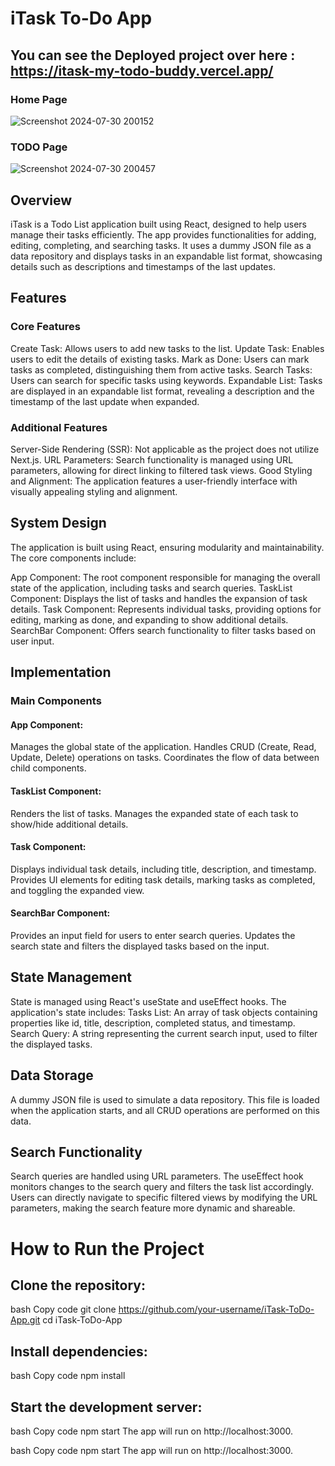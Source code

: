 # iTask To-Do App
## You can see the Deployed project over here : https://itask-my-todo-buddy.vercel.app/

### Home Page
![Screenshot 2024-07-30 200152](https://github.com/user-attachments/assets/7be9596b-0cc2-466d-b5ee-c5cc3dc2317b)

### TODO Page
![Screenshot 2024-07-30 200457](https://github.com/user-attachments/assets/18a410f3-bc6d-45fb-a53f-91328e03c145)

## Overview
iTask is a Todo List application built using React, designed to help users manage their tasks efficiently. The app provides functionalities for adding, editing, completing, and searching tasks. It uses a dummy JSON file as a data repository and displays tasks in an expandable list format, showcasing details such as descriptions and timestamps of the last updates.



## Features
### Core Features
Create Task: Allows users to add new tasks to the list.
Update Task: Enables users to edit the details of existing tasks.
Mark as Done: Users can mark tasks as completed, distinguishing them from active tasks.
Search Tasks: Users can search for specific tasks using keywords.
Expandable List: Tasks are displayed in an expandable list format, revealing a description and the timestamp of the last update when expanded.
### Additional Features
Server-Side Rendering (SSR): Not applicable as the project does not utilize Next.js.
URL Parameters: Search functionality is managed using URL parameters, allowing for direct linking to filtered task views.
Good Styling and Alignment: The application features a user-friendly interface with visually appealing styling and alignment.
## System Design
The application is built using React, ensuring modularity and maintainability. The core components include:

App Component: The root component responsible for managing the overall state of the application, including tasks and search queries.
TaskList Component: Displays the list of tasks and handles the expansion of task details.
Task Component: Represents individual tasks, providing options for editing, marking as done, and expanding to show additional details.
SearchBar Component: Offers search functionality to filter tasks based on user input.
## Implementation
### Main Components
#### App Component:

Manages the global state of the application.
Handles CRUD (Create, Read, Update, Delete) operations on tasks.
Coordinates the flow of data between child components.
#### TaskList Component:

Renders the list of tasks.
Manages the expanded state of each task to show/hide additional details.
#### Task Component:

Displays individual task details, including title, description, and timestamp.
Provides UI elements for editing task details, marking tasks as completed, and toggling the expanded view.
#### SearchBar Component:

Provides an input field for users to enter search queries.
Updates the search state and filters the displayed tasks based on the input.
## State Management
State is managed using React's useState and useEffect hooks.
The application's state includes:
Tasks List: An array of task objects containing properties like id, title, description, completed status, and timestamp.
Search Query: A string representing the current search input, used to filter the displayed tasks.
## Data Storage
A dummy JSON file is used to simulate a data repository.
This file is loaded when the application starts, and all CRUD operations are performed on this data.
## Search Functionality
Search queries are handled using URL parameters.
The useEffect hook monitors changes to the search query and filters the task list accordingly.
Users can directly navigate to specific filtered views by modifying the URL parameters, making the search feature more dynamic and shareable.
# How to Run the Project
## Clone the repository:

bash
Copy code
git clone https://github.com/your-username/iTask-ToDo-App.git
cd iTask-ToDo-App
## Install dependencies:

bash
Copy code
npm install
## Start the development server:
bash
Copy code
npm start
The app will run on http://localhost:3000.

bash
Copy code
npm start
The app will run on http://localhost:3000.
